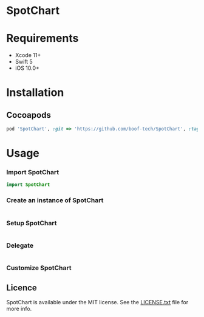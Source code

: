 # SpotChart

# Requirements
- Xcode 11+
- Swift 5
- iOS 10.0+


# Installation


## Cocoapods
```ruby
pod 'SpotChart', :git => 'https://github.com/boof-tech/SpotChart', :tag => '0.0.14'
```

# Usage

### Import SpotChart
```swift
import SpotChart
```

### Create an instance of SpotChart
```swift


```
### Setup SpotChart
```swift


```

### Delegate
```swift

```

### Customize SpotChart



## Licence
SpotChart is available under the MIT license. See the [LICENSE.txt](https://github.com/boof-tech/SpotChart/blob/main/LICENSE) file for more info.


